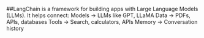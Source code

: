 ##LangChain is a framework for building apps with Large Language Models (LLMs).
It helps connect:
Models → LLMs like GPT, LLaMA
Data → PDFs, APIs, databases
Tools → Search, calculators, APIs
Memory → Conversation history
